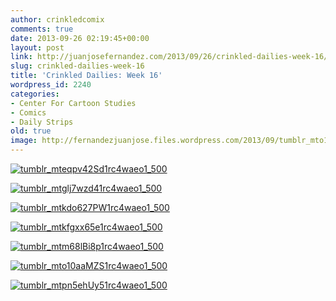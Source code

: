 ```yaml
---
author: crinkledcomix
comments: true
date: 2013-09-26 02:19:45+00:00
layout: post
link: http://juanjosefernandez.com/2013/09/26/crinkled-dailies-week-16/
slug: crinkled-dailies-week-16
title: 'Crinkled Dailies: Week 16'
wordpress_id: 2240
categories:
- Center For Cartoon Studies
- Comics
- Daily Strips
old: true
image: http://fernandezjuanjose.files.wordpress.com/2013/09/tumblr_mto10aamzs1rc4waeo1_500.gif
---
```


[![tumblr_mteqpv42Sd1rc4waeo1_500](http://fernandezjuanjose.files.wordpress.com/2013/09/tumblr_mteqpv42sd1rc4waeo1_500.gif)](http://fernandezjuanjose.files.wordpress.com/2013/09/tumblr_mteqpv42sd1rc4waeo1_500.gif)

[![tumblr_mtglj7wzd41rc4waeo1_500](http://fernandezjuanjose.files.wordpress.com/2013/09/tumblr_mtglj7wzd41rc4waeo1_500.gif)](http://fernandezjuanjose.files.wordpress.com/2013/09/tumblr_mtglj7wzd41rc4waeo1_500.gif)

[![tumblr_mtkdo627PW1rc4waeo1_500](http://fernandezjuanjose.files.wordpress.com/2013/09/tumblr_mtkdo627pw1rc4waeo1_500.gif)](http://fernandezjuanjose.files.wordpress.com/2013/09/tumblr_mtkdo627pw1rc4waeo1_500.gif)

[![tumblr_mtkfgxx65e1rc4waeo1_500](http://fernandezjuanjose.files.wordpress.com/2013/09/tumblr_mtkfgxx65e1rc4waeo1_500.gif)](http://fernandezjuanjose.files.wordpress.com/2013/09/tumblr_mtkfgxx65e1rc4waeo1_500.gif)

[![tumblr_mtm68lBi8p1rc4waeo1_500](http://fernandezjuanjose.files.wordpress.com/2013/09/tumblr_mtm68lbi8p1rc4waeo1_500.gif)](http://fernandezjuanjose.files.wordpress.com/2013/09/tumblr_mtm68lbi8p1rc4waeo1_500.gif)

[![tumblr_mto10aaMZS1rc4waeo1_500](http://fernandezjuanjose.files.wordpress.com/2013/09/tumblr_mto10aamzs1rc4waeo1_500.gif)](http://fernandezjuanjose.files.wordpress.com/2013/09/tumblr_mto10aamzs1rc4waeo1_500.gif)

[![tumblr_mtpn5ehUy51rc4waeo1_500](http://fernandezjuanjose.files.wordpress.com/2013/09/tumblr_mtpn5ehuy51rc4waeo1_500.gif)](http://fernandezjuanjose.files.wordpress.com/2013/09/tumblr_mtpn5ehuy51rc4waeo1_500.gif)

